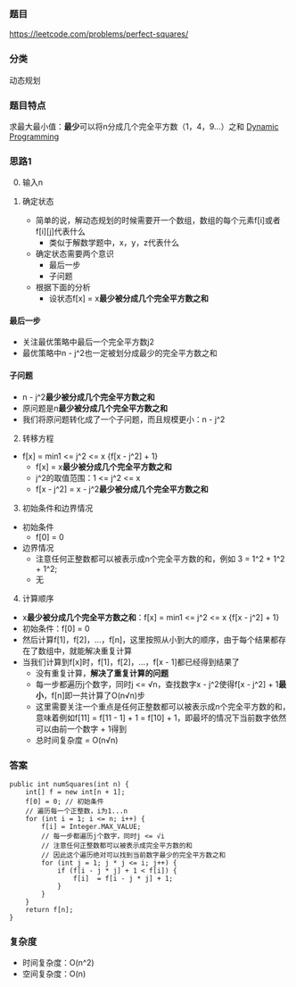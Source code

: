 ### 题目
https://leetcode.com/problems/perfect-squares/

### 分类
动态规划

### 题目特点
求最大最小值：**最少**可以将n分成几个完全平方数（1，4，9...）之和 [Dynamic Programming](https://github.com/HolmesJJ/CS2040S-Data-Structures-and-Algorithms/wiki/Dynamic-Programming)

### 思路1
0. 输入n

1. 确定状态
    * 简单的说，解动态规划的时候需要开一个数组，数组的每个元素f[i]或者f[i][j]代表什么
        * 类似于解数学题中，x，y，z代表什么  
    * 确定状态需要两个意识
        * 最后一步
        * 子问题
    * 根据下面的分析
        * 设状态f[x] = x**最少被分成几个完全平方数之和**

#### 最后一步
* 关注最优策略中最后一个完全平方数j2
* 最优策略中n - j^2也一定被划分成最少的完全平方数之和

#### 子问题
* n - j^2**最少被分成几个完全平方数之和**
* 原问题是n**最少被分成几个完全平方数之和**
* 我们将原问题转化成了一个子问题，而且规模更小：n - j^2

2. 转移方程
* f[x] = min1 <= j^2 <= x {f[x - j^2] + 1}
    * f[x] = x**最少被分成几个完全平方数之和**
    * j^2的取值范围：1 <= j^2 <= x
    * f[x - j^2] = x - j^2**最少被分成几个完全平方数之和**

3. 初始条件和边界情况
* 初始条件
    * f[0] = 0
* 边界情况
    * 注意任何正整数都可以被表示成n个完全平方数的和，例如 3 = 1^2 + 1^2 + 1^2;
    * 无

4. 计算顺序
* x**最少被分成几个完全平方数之和**：f[x] = min1 <= j^2 <= x {f[x - j^2] + 1}
* 初始条件：f[0] = 0
* 然后计算f[1]，f[2]，...，f[n]，这里按照从小到大的顺序，由于每个结果都存在了数组中，就能解决重复计算
* 当我们计算到f[x]时，f[1]，f[2]，...，f[x - 1]都已经得到结果了
    * 没有重复计算，**解决了重复计算的问题**
    * 每一步都遍历j个数字，同时j <= √n，查找数字x - j^2使得f[x - j^2] + 1**最小**，f[n]即一共计算了O(n√n)步
    * 这里需要关注一个重点是任何正整数都可以被表示成n个完全平方数的和，意味着例如f[11] = f[11 - 1] + 1 = f[10] + 1，即最坏的情况下当前数字依然可以由前一个数字 + 1得到
    * 总时间复杂度 = O(n√n)

### 答案
```
public int numSquares(int n) {
    int[] f = new int[n + 1];
    f[0] = 0; // 初始条件
    // 遍历每一个正整数，i为1...n
    for (int i = 1; i <= n; i++) {
        f[i] = Integer.MAX_VALUE;
        // 每一步都遍历j个数字，同时j <= √i
        // 注意任何正整数都可以被表示成完全平方数的和
        // 因此这个遍历绝对可以找到当前数字最少的完全平方数之和
        for (int j = 1; j * j <= i; j++) {
            if (f[i - j * j] + 1 < f[i]) {
                f[i]  = f[i - j * j] + 1;
            }
        }
    }
    return f[n];
}
```

### 复杂度
* 时间复杂度：O(n^2)
* 空间复杂度：O(n)
